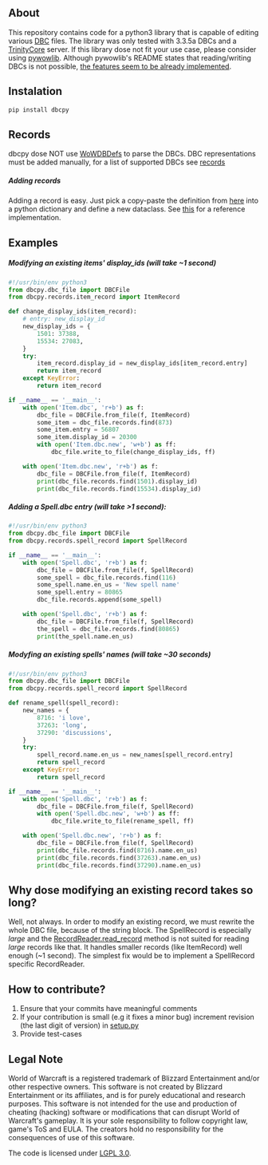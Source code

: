 ## About
This repository contains code for a python3 library that is capable of editing various [DBC](https://wowdev.wiki/DBC) files.
The library was only tested with 3.3.5a DBCs and a [TrinityCore](https://www.trinitycore.org) server.
If this library dose not fit your use case, please consider using [pywowlib](https://github.com/wowdev/pywowlib/). Although
pywowlib's README states that reading/writing DBCs is not possible, [the features seem to be already implemented](https://github.com/wowdev/pywowlib/blob/master/wdbx/wdbc.py).

## Instalation
```bash
pip install dbcpy
```

## Records
dbcpy dose NOT use [WoWDBDefs](https://github.com/wowdev/WoWDBDefs) to parse the DBCs.
DBC representations must be added manually, for a list of supported DBCs see [records](https://github.com/jacadzaca/dbcpy/tree/master/dbcpy/records)

##### Adding records
Adding a record is easy. Just pick a copy-paste the definition from [here](https://wowdev.wiki/Category:DBC_WotLK)
into a python dictionary and define a new dataclass. See [this](https://github.com/jacadzaca/dbcpy/blob/master/dbcpy/records/item_record.py) for a
reference implementation.

## Examples
##### Modifying an existing items' display_ids (will take ~1 second)

```python
#!/usr/bin/env python3
from dbcpy.dbc_file import DBCFile
from dbcpy.records.item_record import ItemRecord

def change_display_ids(item_record):
    # entry: new_display_id
    new_display_ids = {
        1501: 37388,
        15534: 27083,
    }
    try:
        item_record.display_id = new_display_ids[item_record.entry]
        return item_record
    except KeyError:
        return item_record

if __name__ == '__main__':
    with open('Item.dbc', 'r+b') as f:
        dbc_file = DBCFile.from_file(f, ItemRecord)
        some_item = dbc_file.records.find(873)
        some_item.entry = 56807
        some_item.display_id = 20300
        with open('Item.dbc.new', 'w+b') as ff:
            dbc_file.write_to_file(change_display_ids, ff)

    with open('Item.dbc.new', 'r+b') as f:
        dbc_file = DBCFile.from_file(f, ItemRecord)
        print(dbc_file.records.find(1501).display_id)
        print(dbc_file.records.find(15534).display_id)

```

##### Adding a Spell.dbc entry (will take >1 second):

```python
#!/usr/bin/env python3
from dbcpy.dbc_file import DBCFile
from dbcpy.records.spell_record import SpellRecord

if __name__ == '__main__':
    with open('Spell.dbc', 'r+b') as f:
        dbc_file = DBCFile.from_file(f, SpellRecord)
        some_spell = dbc_file.records.find(116)
        some_spell.name.en_us = 'New spell name'
        some_spell.entry = 80865
        dbc_file.records.append(some_spell)

    with open('Spell.dbc', 'r+b') as f:
        dbc_file = DBCFile.from_file(f, SpellRecord)
        the_spell = dbc_file.records.find(80865)
        print(the_spell.name.en_us)

```

##### Modyfing an existing spells' names (will take ~30 seconds)

```python
#!/usr/bin/env python3
from dbcpy.dbc_file import DBCFile
from dbcpy.records.spell_record import SpellRecord

def rename_spell(spell_record):
    new_names = {
        8716: 'i love',
        37263: 'long',
        37290: 'discussions',
    }
    try:
        spell_record.name.en_us = new_names[spell_record.entry]
        return spell_record
    except KeyError:
        return spell_record

if __name__ == '__main__':
    with open('Spell.dbc', 'r+b') as f:
        dbc_file = DBCFile.from_file(f, SpellRecord)
        with open('Spell.dbc.new', 'w+b') as ff:
            dbc_file.write_to_file(rename_spell, ff)

    with open('Spell.dbc.new', 'r+b') as f:
        dbc_file = DBCFile.from_file(f, SpellRecord)
        print(dbc_file.records.find(8716).name.en_us)
        print(dbc_file.records.find(37263).name.en_us)
        print(dbc_file.records.find(37290).name.en_us)

```

## Why dose modifying an existing record takes so long?
Well, not always. In order to modify an existing record, we must rewrite the whole DBC file, because of the string block.
The SpellRecord is especially *large* and the [RecordReader.read_record](https://github.com/jacadzaca/dbcpy/blob/master/dbcpy/records/record_reader.py)
method is not suited for reading *large* records like that. It handles smaller records (like ItemRecord) well enough (~1 second).
The simplest fix would be to implement a SpellRecord specific RecordReader.

## How to contribute?
1. Ensure that your commits have meaningful comments
2. If your contribution is small (e.g it fixes a minor bug) increment revision (the last digit of version) in [setup.py](https://github.com/jacadzaca/dbcpy/blob/master/setup.py)
3. Provide test-cases

## Legal Note
World of Warcraft is a registered trademark of Blizzard Entertainment and/or other respective owners.
This software is not created by Blizzard Entertainment or its affiliates, and is for purely educational and research purposes.
This software is not intended for the use and production of cheating (hacking) software or modifications that can disrupt World of Warcraft's gameplay.
It is your sole responsibility to follow copyright law, game's ToS and EULA.
The creators hold no responsibility for the consequences of use of this software.

The code is licensed under [LGPL 3.0](https://www.gnu.org/licenses/lgpl-3.0.txt).

